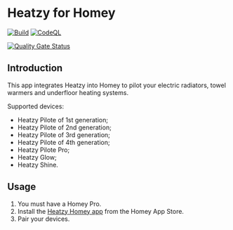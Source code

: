 # Heatzy for Homey

[![Build](https://github.com/OlivierZal/com.heatzy/actions/workflows/build.yml/badge.svg)](https://github.com/OlivierZal/com.heatzy/actions/workflows/build.yml)
[![CodeQL](https://github.com/OlivierZal/com.heatzy/actions/workflows/github-code-scanning/codeql/badge.svg)](https://github.com/OlivierZal/com.heatzy/actions/workflows/github-code-scanning/codeql)

[![Quality Gate Status](https://sonarcloud.io/api/project_badges/measure?project=OlivierZal_com.heatzy&metric=alert_status)](https://sonarcloud.io/summary/new_code?id=OlivierZal_com.heatzy)

## Introduction

This app integrates Heatzy into Homey to pilot your electric radiators, towel warmers and underfloor heating systems.

Supported devices:

- Heatzy Pilote of 1st generation;
- Heatzy Pilote of 2nd generation;
- Heatzy Pilote of 3rd generation;
- Heatzy Pilote of 4th generation;
- Heatzy Pilote Pro;
- Heatzy Glow;
- Heatzy Shine.

## Usage

1. You must have a Homey Pro.
2. Install the [Heatzy Homey app](https://homey.app/a/com.heatzy) from the Homey App Store.
3. Pair your devices.

